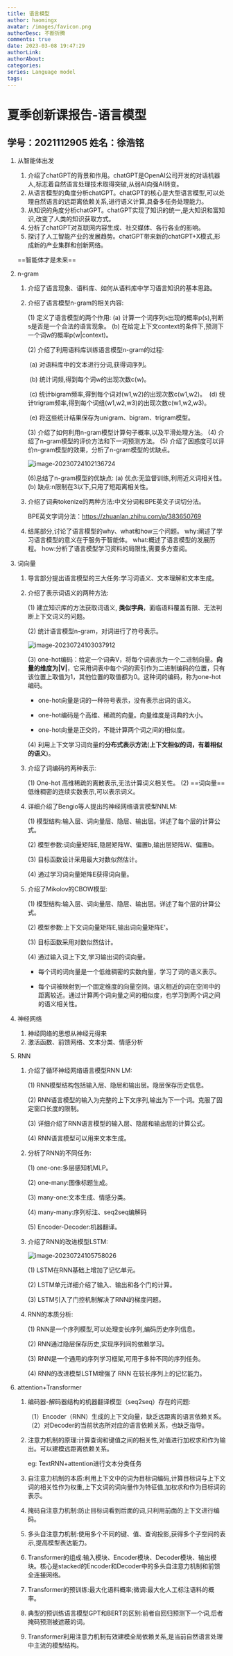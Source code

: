 ```yaml
---
title: 语言模型
author: haomingx
avatar: /images/favicon.png
authorDesc: 不断折腾
comments: true
date: 2023-03-08 19:47:29
authorLink:
authorAbout:
categories:
series: Language model
tags:
---
```


# 夏季创新课报告-语言模型

## 学号：2021112905			姓名：徐浩铭

1. 从智能体出发

   1. 介绍了chatGPT的背景和作用。chatGPT是OpenAI公司开发的对话机器人,标志着自然语言处理技术取得突破,从弱AI向强AI转变。
   2. 从语言模型的角度分析chatGPT。chatGPT的核心是大型语言模型,可以处理自然语言的远距离依赖关系,进行语义计算,具备多任务处理能力。
   3. 从知识的角度分析chatGPT。chatGPT实现了知识的统一,是大知识和富知识,改变了人类的知识获取方式。
   4. 分析了chatGPT对互联网内容生成、社交媒体、各行各业的影响。
   5. 探讨了人工智能产业的发展趋势。chatGPT带来新的chatGPT+X模式,形成新的产业集群和创新网络。

   ==智能体才是未来==

2. n-gram

   1. 介绍了语言现象、语料库、如何从语料库中学习语言知识的基本思路。

   2. 介绍了语言模型n-gram的相关内容: 

      (1) 定义了语言模型的两个作用: (a) 计算一个词序列s出现的概率p(s),判断s是否是一个合法的语言现象。 (b) 在给定上下文context的条件下,预测下一个词w的概率p(w|context)。

       (2) 介绍了利用语料库训练语言模型n-gram的过程:

      ​	 (a) 对语料库中的文本进行分词,获得词序列。

      ​	 (b) 统计词频,得到每个词w的出现次数c(w)。

      ​	 (c) 统计bigram频率,得到每个词对(w1,w2)的出现次数c(w1,w2)。
      ​	(d) 统计trigram频率,得到每个词组(w1,w2,w3)的出现次数c(w1,w2,w3)。

      ​	 (e) 将这些统计结果保存为unigram、bigram、trigram模型。

       (3) 介绍了如何利用n-gram模型计算句子概率,以及平滑处理方法。 (4) 介绍了n-gram模型的评价方法和下一词预测方法。 (5) 介绍了困惑度可以评价n-gram模型的效果，分析了n-gram模型的优缺点。

      ![image-20230724102136724](https://haoming2003.oss-cn-hangzhou.aliyuncs.com/img/image-20230724102136724.png)

      (6)总结了n-gram模型的优缺点: (a) 优点:无监督训练,利用近义词相关性。 (b) 缺点:n限制在3以下,只用了短距离相关性。

   3. 介绍了词典tokenize的两种方法:中文分词和BPE英文子词切分法。

      BPE英文字词分法：https://zhuanlan.zhihu.com/p/383650769

   4. 结尾部分,讨论了语言模型的why、what和how三个问题。 why:阐述了学习语言模型的意义在于服务于智能体。 what:概述了语言模型的发展历程。 how:分析了语言模型学习资料的局限性,需要多方查阅。

3. 词向量

   1. 导言部分提出语言模型的三大任务:学习词语义、文本理解和文本生成。

   2. 介绍了表示词语义的两种方法: 

      (1) 建立知识库的方法获取词语义, **类似字典**，面临语料覆盖有限、无法判断上下文词义的问题。

      (2) 统计语言模型n-gram，对词进行了符号表示。

      ![image-20230724103037912](https://haoming2003.oss-cn-hangzhou.aliyuncs.com/img/image-20230724103037912.png)

      (3) one-hot编码：给定一个词典V，将每个词表示为一个二进制向量。**向量的维度为|V|**，它采用词表中每个词的索引作为二进制编码的位置，只有该位置上取值为1，其他位置的取值都为0。这种词的编码，称为one-hot编码。

      - one-hot向量是词的一种符号表示，没有表示出词的语义。

      - one-hot编码是个高维、稀疏的向量。向量维度是词典的大小。

      - one-hot向量是正交的，不能计算两个词之间的相似度。

       (4) 利用上下文学习词向量的**分布式表示方法**(**上下文相似的词，有着相似的语义**)。

   3. 介绍了词编码的两种表示: 

      (1) One-hot 高维稀疏的离散表示,无法计算词义相关性。
      (2) ==词向量==低维稠密的连续实数表示,可以表示词义。

   4. 详细介绍了Bengio等人提出的神经网络语言模型NNLM: 

      (1) 模型结构:输入层、词向量层、隐层、输出层。详述了每个层的计算公式。

       (2) 模型参数:词向量矩阵E,隐层矩阵W、偏置b,输出层矩阵W、偏置b。

      (3) 目标函数设计采用最大对数似然估计。

       (4) 通过学习词向量矩阵E获得词向量。

   5. 介绍了Mikolov的CBOW模型: 

      (1) 模型结构:输入层、词向量层、隐层、输出层。详述了每个层的计算公式。

       (2) 模型参数:上下文词向量矩阵E,输出词向量矩阵E'。 

      (3) 目标函数采用对数似然估计。 

      (4) 通过输入词上下文,学习输出词的词向量。

      - 每个词的词向量是一个低维稠密的实数向量，学习了词的语义表示。

      - 每个词被映射到一个固定维度的向量空间。语义相近的词在空间中的距离较近。通过计算两个词向量之间的相似度，也学习到两个词之间的语义相关性。

4. 神经网络

   1. 神经网络的思想从神经元得来
   2. 激活函数、前馈网络、文本分类、情感分析

5. RNN

   1. 介绍了循环神经网络语言模型RNN LM:

      (1) RNN模型结构包括输入层、隐层和输出层。隐层保存历史信息。

      (2) RNN语言模型的输入为完整的上下文序列,输出为下一个词。克服了固定窗口长度的限制。

      (3) 详细介绍了RNN语言模型的输入层、隐层和输出层的计算公式。

      (4) RNN语言模型可以用来文本生成。

   2. 分析了RNN的不同任务:

      (1) one-one:多层感知机MLP。

      (2) one-many:图像标题生成。

      (3) many-one:文本生成、情感分类。

      (4) many-many:序列标注、seq2seq编解码

      (5) Encoder-Decoder:机器翻译。

   3. 介绍了RNN的改进模型LSTM:

      ![image-20230724105758026](https://haoming2003.oss-cn-hangzhou.aliyuncs.com/img/image-20230724105758026.png)

      (1) LSTM在RNN基础上增加了记忆单元。

      (2) LSTM单元详细介绍了输入、输出和各个门的计算。

      (3) LSTM引入了门控机制解决了RNN的梯度问题。

   4. RNN的本质分析:

      (1) RNN是一个序列模型,可以处理变长序列,编码历史序列信息。

      (2) RNN通过隐层保存历史,实现序列间的依赖学习。

      (3) RNN是一个通用的序列学习框架,可用于多种不同的序列任务。

      (4) RNN的改进模型LSTM增强了 RNN 在较长序列上的记忆能力。

6. attention+Transformer

   1. 编码器-解码器结构的机器翻译模型（seq2seq）存在的问题:

      （1）Encoder（RNN）生成的上下文向量，缺乏远距离的语言依赖关系。（2）对Decoder的当前状态所对应的语言依赖关系，也缺乏指导。

   2. 注意力机制的原理:计算查询和键值之间的相关性,对值进行加权求和作为输出。可以建模远距离依赖关系。

      eg: TextRNN+attention进行文本分类任务

   3. 自注意力机制的本质:利用上下文中的词为目标词编码,计算目标词与上下文词的相关性作为权重,上下文词的词向量作为特征值,加权求和作为目标词的表示。

   4. 掩码自注意力机制:防止目标词看到后面的词,只利用前面的上下文进行编码。

   5. 多头自注意力机制:使用多个不同的键、值、查询投影,获得多个子空间的表示,提高模型表达能力。

   6. Transformer的组成:输入模块、Encoder模块、Decoder模块、输出模块。核心是stacked的Encoder和Decoder中的多头自注意力机制和前馈全连接网络。

   7. Transformer的预训练:最大化语料概率;微调:最大化人工标注语料的概率。

   8. 典型的预训练语言模型GPT和BERT的区别:前者自回归预测下一个词,后者掩码预测被遮蔽的词。

   9. Transformer利用注意力机制有效建模全局依赖关系,是当前自然语言处理中主流的模型结构。